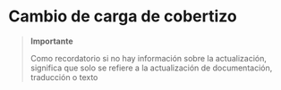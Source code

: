 # Cambio de carga de cobertizo

>**Importante**
>
>Como recordatorio si no hay información sobre la actualización, significa que solo se refiere a la actualización de documentación, traducción o texto
